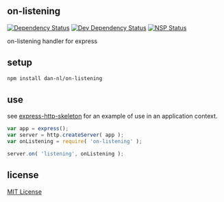 ## on-listening
[![Dependency Status][david-dm-image]][david-dm-url] [![Dev Dependency Status][david-dm-dev-image]][david-dm-dev-url] [![NSP Status][nsp-image]][nsp-url]

on-listening handler for express

## setup
```bash
npm install dan-nl/on-listening
```

## use
see [express-http-skeleton][skeleton-url] for an example of use in an application context.

```javascript
var app = express();
var server = http.createServer( app );
var onListening = require( 'on-listening' );

server.on( 'listening', onListening );
```

## license
[MIT License][mit-license]

[david-dm-image]: https://david-dm.org/dan-nl/on-listening.svg
[david-dm-url]: https://david-dm.org/dan-nl/on-listening
[david-dm-dev-image]: https://david-dm.org/dan-nl/on-listening/dev-status.svg
[david-dm-dev-url]: https://david-dm.org/dan-nl/on-listening?type=dev
[mit-license]: https://raw.githubusercontent.com/dan-nl/on-listening/master/license.txt
[nsp-image]: https://nodesecurity.io/orgs/githubdan-nl/projects/15f6b404-65ed-4613-b946-82fbbe13a411/badge
[nsp-url]: https://nodesecurity.io/orgs/githubdan-nl/projects/15f6b404-65ed-4613-b946-82fbbe13a411
[skeleton-url]: https://github.com/dan-nl/express-http-skeleton/blob/master/bin/www
